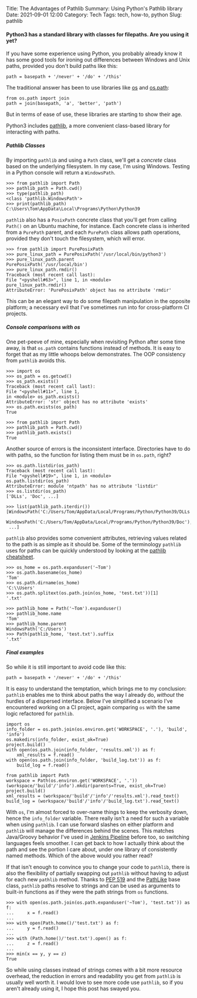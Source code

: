 Title: The Advantages of Pathlib
Summary: Using Python's Pathlib library
Date: 2021-09-01 12:00
Category: Tech
Tags: tech, how-to, python
Slug: pathlib

#### Python3 has a standard library with classes for filepaths. Are you using it yet?

If you have some experience using Python, you probably already know it has some good tools for ironing out differences between Windows and Unix paths, provided you don't build paths like this:

```
path = basepath + '/never' + '/do' + '/this'
```

The traditional answer has been to use libraries like [os](https://docs.python.org/3/library/os.html) and [os.path](https://docs.python.org/3/library/os.path.html):

```
from os.path import join
path = join(basepath, 'a', 'better', 'path')
```

But in terms of ease of use, these libraries are starting to show their age.

Python3 includes [pathlib](https://docs.python.org/3/library/pathlib.html), a more convenient class-based library for interacting with paths.

##### Pathlib Classes

By importing ```pathlib``` and using a ```Path``` class, we'll get a *concrete* class based on the underlying filesystem.
In my case, I'm using Windows. Testing in a Python console will return a ```WindowsPath```.

```
>>> from pathlib import Path
>>> pathlib_path = Path.cwd()
>>> type(pathlib_path)
<class 'pathlib.WindowsPath'>
>>> print(pathlib_path)
C:\Users\Tom\AppData\Local\Programs\Python\Python39
```

```pathlib``` also has a ```PosixPath``` concrete class that you'll get from calling ```Path()``` on an Ubuntu machine, for instance. 
Each concrete class is inherited from a ```PurePath``` parent, and each ```PurePath``` class allows path operations, provided they don't touch the filesystem, which will error.

```
>>> from pathlib import PurePosixPath
>>> pure_linux_path = PurePosixPath('/usr/local/bin/python3')
>>> pure_linux_path.parent
PurePosixPath('/usr/local/bin')
>>> pure_linux_path.rmdir()
Traceback (most recent call last):
File "<pyshell#63>", line 1, in <module>
pure_linux_path.rmdir()
AttributeError: 'PurePosixPath' object has no attribute 'rmdir'
```

This can be an elegant way to do some filepath manipulation in the opposite platform; a necessary evil that I've sometimes run into for cross-platform CI projects.

##### Console comparisons with os

One pet-peeve of mine, especially when revisiting Python after some time away, is that ```os.path``` contains functions instead of methods. 
It is easy to forget that as my little whoops below demonstrates. 
The OOP consistency from ```pathlib``` avoids this.

```
>>> import os
>>> os_path = os.getcwd()
>>> os_path.exists()
Traceback (most recent call last):
File "<pyshell#11>", line 1, 
in <module> os_path.exists()
AttributeError: 'str' object has no attribute 'exists'
>>> os.path.exists(os_path)
True
```
```
>>> from pathlib import Path
>>> pathlib_path = Path.cwd()
>>> pathlib_path.exists()
True
```

Another source of errors is the inconsistent interface.
Directories have to do with paths, so the function for listing them must be in ```os.path```, right?

```
>>> os.path.listdir(os_path)
Traceback (most recent call last):
File "<pyshell#19>", line 1, in <module>
os.path.listdir(os_path)
AttributeError: module 'ntpath' has no attribute 'listdir'
>>> os.listdir(os_path)
['DLLs', 'Doc', ...]
```
```
>>> list(pathlib_path.iterdir())
[WindowsPath('C:/Users/Tom/AppData/Local/Programs/Python/Python39/DLLs'), 
 WindowsPath('C:/Users/Tom/AppData/Local/Programs/Python/Python39/Doc'),
 ...]
```

```pathlib``` also provides some convenient attributes, retrieving values related to the path is as simple as it should be.
Some of the terminology ```pathlib``` uses for paths can be quickly understood by looking at the [pathlib cheatsheet](https://github.com/chris1610/pbpython/blob/master/extras/Pathlib-Cheatsheet.pdf).

```
>>> os_home = os.path.expanduser('~Tom')
>>> os.path.basename(os_home)
'Tom'
>>> os.path.dirname(os_home)
'C:\\Users'
>>> os.path.splitext(os.path.join(os_home, 'test.txt'))[1]
'.txt'
```
```
>>> pathlib_home = Path('~Tom').expanduser()
>>> pathlib_home.name
'Tom'
>>> pathlib_home.parent
WindowsPath('C:/Users')
>>> Path(pathlib_home, 'test.txt').suffix
'.txt'
```

##### Final examples

So while it is still important to avoid code like this:

```
path = basepath + '/never' + '/do' + '/this'
```

It is easy to understand the temptation, which brings me to my conclusion:
```pathlib``` enables me to think about paths the way I already do, *without* the hurdles of a dispersed interface.
Below I've simplified a scenario I've encountered working on a CI project, again comparing ```os``` with the same logic refactored for ```pathlib```.

```
import os
info_folder = os.path.join(os.environ.get('WORKSPACE', '.'), 'build', 'info')
os.makedirs(info_folder, exist_ok=True)
project.build()
with open(os.path.join(info_folder, 'results.xml')) as f:
    xml_results = f.read()
with open(os.path.join(info_folder, 'build_log.txt')) as f:
    build_log = f.read()
```

```
from pathlib import Path
workspace = Path(os.environ.get('WORKSPACE', '.'))
(workspace/'build'/'info').mkdir(parents=True, exist_ok=True)
project.build()
xml_results = (workspace/'build'/'info'/'results.xml').read_text()
build_log = (workspace/'build'/'info'/'build_log.txt').read_text()
```

With ```os```, I'm almost forced to over-name things to keep the verbosity down, hence the ```info_folder``` variable.
There really isn't a need for such a variable when using ```pathlib```.
I can use forward slashes on either platform and ```pathlib``` will manage the differences behind the scenes.
This matches Java/Groovy behavior I've used in [Jenkins Pipeline](https://www.jenkins.io/doc/book/pipeline/) before too, so switching languages feels smoother.
I can get back to how I actually think about the path and see the portion I care about, under one library of consistently named methods.
Which of the above would you rather read?

If that isn't enough to convince you to change your code to ```pathlib```, there is also the flexibility of partially swapping out ```pathlib``` without having to adjust for each new ```pathlib``` method.
Thanks to [PEP 519](https://www.python.org/dev/peps/pep-0519/) and the [PathLike](https://docs.python.org/3/library/os.html#os.PathLike) base class, ```pathlib``` paths resolve to strings and can be used as arguments to built-in functions as if they were the path strings from ```os``` functions.

```
>>> with open(os.path.join(os.path.expanduser('~Tom'), 'test.txt')) as f:
...     x = f.read()
...
>>> with open(Path.home()/'test.txt') as f:
...     y = f.read()
...
>>> with (Path.home()/'test.txt').open() as f:
...     z = f.read()
...
>>> min(x == y, y == z)
True
```

So while using classes instead of strings comes with a bit more resource overhead, the reduction in errors and readability you get from ```pathlib``` is usually well worth it.
I would love to see more code use ```pathlib```, so if you aren't already using it, I hope this post has swayed you.
